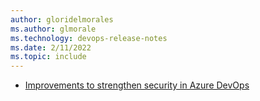 ```yaml
---
author: gloridelmorales
ms.author: glmorale
ms.technology: devops-release-notes
ms.date: 2/11/2022
ms.topic: include
---
```


- [Improvements to strengthen security in Azure DevOps](#improvements-to-strengthen-security-in-azure-devops)